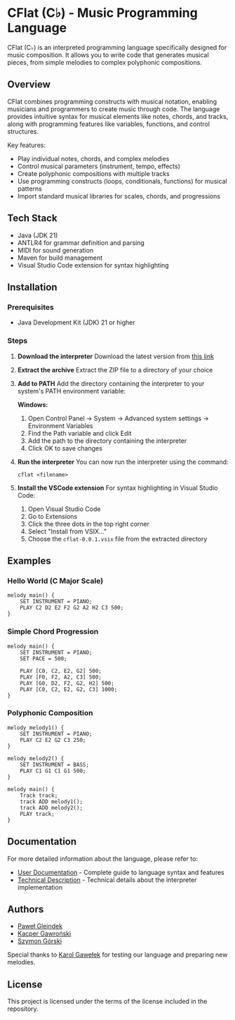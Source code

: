 # CFlat (C♭) - Music Programming Language

CFlat (C♭) is an interpreted programming language specifically designed for music composition. It allows you to write code that generates musical pieces, from simple melodies to complex polyphonic compositions.

## Overview

CFlat combines programming constructs with musical notation, enabling musicians and programmers to create music through code. The language provides intuitive syntax for musical elements like notes, chords, and tracks, along with programming features like variables, functions, and control structures.

Key features:
- Play individual notes, chords, and complex melodies
- Control musical parameters (instrument, tempo, effects)
- Create polyphonic compositions with multiple tracks
- Use programming constructs (loops, conditionals, functions) for musical patterns
- Import standard musical libraries for scales, chords, and progressions

## Tech Stack

- Java (JDK 21)
- ANTLR4 for grammar definition and parsing
- MIDI for sound generation
- Maven for build management
- Visual Studio Code extension for syntax highlighting

## Installation

### Prerequisites
- Java Development Kit (JDK) 21 or higher

### Steps

1. **Download the interpreter**
   Download the latest version from [this link](https://drive.google.com/drive/folders/1ATRqf2of5x2dkOJZIdNhpwM69bydQftP?usp=sharing)

2. **Extract the archive**
   Extract the ZIP file to a directory of your choice

3. **Add to PATH**
   Add the directory containing the interpreter to your system's PATH environment variable:
   
   **Windows:**
   1. Open Control Panel → System → Advanced system settings → Environment Variables
   2. Find the Path variable and click Edit
   3. Add the path to the directory containing the interpreter
   4. Click OK to save changes

4. **Run the interpreter**
   You can now run the interpreter using the command:
   ```
   cflat <filename>
   ```

5. **Install the VSCode extension**
   For syntax highlighting in Visual Studio Code:
   1. Open Visual Studio Code
   2. Go to Extensions
   3. Click the three dots in the top right corner
   4. Select "Install from VSIX..."
   5. Choose the `cflat-0.0.1.vsix` file from the extracted directory

## Examples

### Hello World (C Major Scale)
```
melody main() {
    SET INSTRUMENT = PIANO;
    PLAY C2 D2 E2 F2 G2 A2 H2 C3 500;
}
```

### Simple Chord Progression
```
melody main() {
    SET INSTRUMENT = PIANO;
    SET PACE = 500;

    PLAY [C0, C2, E2, G2] 500;
    PLAY [F0, F2, A2, C3] 500;
    PLAY [G0, D2, F2, G2, H2] 500;
    PLAY [C0, C2, E2, G2, C3] 1000;
}
```

### Polyphonic Composition
```
melody melody1() {
    SET INSTRUMENT = PIANO;
    PLAY C2 E2 G2 C3 250;
}

melody melody2() {
    SET INSTRUMENT = BASS;
    PLAY C1 G1 C1 G1 500;
}

melody main() {
    Track track;
    track ADD melody1();
    track ADD melody2();
    PLAY track;
}
```

## Documentation

For more detailed information about the language, please refer to:

- [User Documentation](documentation.md) - Complete guide to language syntax and features
- [Technical Description](technical_description.md) - Technical details about the interpreter implementation

## Authors

- [Paweł Gleindek](https://github.com/pavlvs-91)
- [Kacper Gawroński](https://github.com/Gawronek69)
- [Szymon Górski](https://github.com/sggorski)

Special thanks to [Karol Gawełek](https://github.com/Fizroj) for testing our language and preparing new melodies.

## License

This project is licensed under the terms of the license included in the repository.
